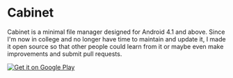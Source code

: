 Cabinet
=======

Cabinet is a minimal file manager designed for Android 4.1 and above.
Since I'm now in college and no longer have time to maintain and update it, I made it open source so that other people could learn from it or maybe even make improvements and submit pull requests.

<a href="https://play.google.com/store/apps/details?id=com.afollestad.cabinet">
  <img alt="Get it on Google Play"
       src="https://developer.android.com/images/brand/en_generic_rgb_wo_60.png" />
</a>
